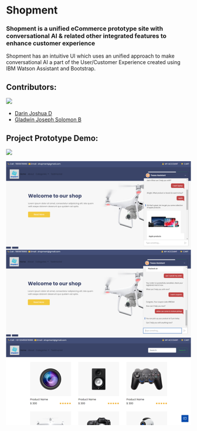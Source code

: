 # Shopment

### Shopment is a unified eCommerce prototype site with conversational AI & related other integrated features to enhance customer experience

Shopment has an intuitive UI which uses an unified approach to make conversational AI a part of the User/Customer Experience created using IBM Watson Assistant and Bootstrap.

## Contributors:

<img src="https://img.shields.io/badge/Contributors-2-brightgreen">

<ul><li><a href="https://github.com/DarinJoshua-dev">Darin Joshua D</a>

<li><a href="https://github.com/GladwinJosephSolomon">Gladwin Joseph Solomon B</a></ul>

## Project Prototype Demo:  

<a href="https://shopment.herokuapp.com/"><img src="https://img.shields.io/badge/Prototype%20Deployment-view%20now-blue"></a>

<img src="https://github.com/DarinJoshua-dev/Shopment/blob/master/pics/homescreen.png">

<img src="https://github.com/DarinJoshua-dev/Shopment/blob/master/pics/convAI.png">

<img src="https://github.com/DarinJoshua-dev/Shopment/blob/master/pics/productscreen.png">

